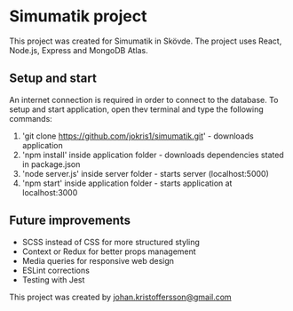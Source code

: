 # Simumatik project

This project was created for Simumatik in Skövde. The project uses React, Node.js, Express and MongoDB Atlas.

## Setup and start

An internet connection is required in order to connect to the database. To setup and start application, open thev terminal and type the following commands:

1. 'git clone https://github.com/jokris1/simumatik.git' - downloads application
2. 'npm install' inside application folder - downloads dependencies stated in package.json
3. 'node server.js' inside server folder - starts server (localhost:5000)
4. 'npm start' inside application folder - starts application at localhost:3000

## Future improvements

-   SCSS instead of CSS for more structured styling
-   Context or Redux for better props management
-   Media queries for responsive web design
-   ESLint corrections
-   Testing with Jest

This project was created by [johan.kristoffersson@gmail.com](mailto:johan.kristoffersson@gmail.com)
